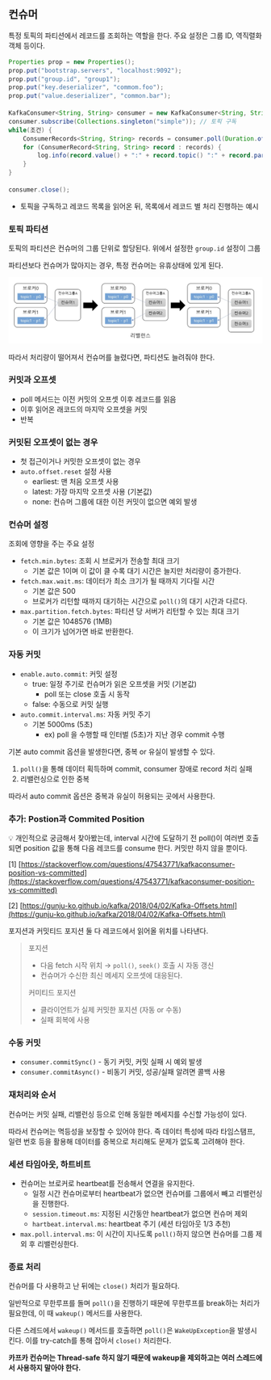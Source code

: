 ## 컨슈머

특정 토픽의 파티션에서 레코드를 조회하는 역할을 한다. 주요 설정은 그룹 ID, 역직렬화 객체 등이다.

```java
Properties prop = new Properties();
prop.put("bootstrap.servers", "localhost:9092");
prop.put("group.id", "group1");
prop.put("key.deserializer", "commom.foo");
prop.put("value.deserializer", "common.bar");

KafkaConsumer<String, String> consumer = new KafkaConsumer<String, String>(prop);
consumer.subscribe(Collections.singleton("simple")); // 토픽 구독
while(조건) {
	ConsumerRecords<String, String> records = consumer.poll(Duration.ofMills(100));
	for (ConsumerRecord<String, String> record : records) {
		log.info(record.value() + ":" + record.topic() ":" + record.partition() ":" + record.offset());
	}
}

consumer.close();
```

- 토픽을 구독하고 레코드 목록을 읽어온 뒤, 목록에서 레코드 별 처리 진행하는 예시

### 토픽 파티션

토픽의 파티션은 컨슈머의 그룹 단위로 할당된다. 위에서 설정한 `group.id` 설정이 그룹

파티션보다 컨슈머가 많아지는 경우, 특정 컨슈머는 유휴상태에 있게 된다. 

![Untitled](/Kafka/img/02.png)

따라서 처리량이 떨어져서 컨슈머를 늘렸다면, 파티션도 늘려줘야 한다.

### 커밋과 오프셋

- poll 메서드는 이전 커밋의 오프셋 이후 레코드를 읽음
- 이후 읽어온 래코드의 마지막 오프셋을 커밋
- 반복

### 커밋된 오프셋이 없는 경우

- 첫 접근이거나 커밋한 오프셋이 없는 경우
- `auto.offset.reset` 설정 사용
    - earliest: 맨 처음 오프셋 사용
    - latest: 가장 마지막 오프셋 사용 (기본값)
    - none: 컨슈머 그룹에 대한 이전 커밋이 없으면 예외 발생

### 컨슈머 설정

조회에 영향을 주는 주요 설정

- `fetch.min.bytes`: 조회 시 브로커가 전송할 최대 크기
    - 기본 값은 1이며 이 값이 클 수록 대기 시간은 늘지만 처리량이 증가한다.
- `fetch.max.wait.ms`: 데이터가 최소 크기가 될 때까지 기다릴 시간
    - 기본 값은 500
    - 브로커가 리턴할 때까지 대기하는 시간으로 `poll()`의 대기 시간과 다르다.
- `max.partition.fetch.bytes`: 파티션 당 서버가 리턴할 수 있는 최대 크기
    - 기본 값은 1048576 (1MB)
    - 이 크기가 넘어가면 바로 반환한다.

### 자동 커밋

- `enable.auto.commit`: 커밋 설정
    - true: 일정 주기로 컨슈머가 읽은 오프셋을 커밋 (기본값)
        - poll 또는 close 호출 시 동작
    - false: 수동으로 커밋 실행
- `auto.commit.interval.ms`: 자동 커밋 주기
    - 기본 5000ms (5초)
        - ex) poll 을 수행할 때 인터벌 (5초)가 지난 경우 commit 수행

기본 auto commit 옵션을 발생한다면, 중복 or 유실이 발생할 수 있다.

1. `poll()`을 통해 데이터 획득하며 commit, consumer 장애로 record 처리 실패
2. 리밸런싱으로 인한 중복

따라서 auto commit  옵션은 중복과 유실이 허용되는 곳에서 사용한다.

### 추가: Postion과 Commited Position

<aside>
💡 개인적으로 궁금해서 찾아봤는데, interval 시간에 도달하기 전 poll()이 여러번 호출되면 position 값을 통해 다음 레코드를 consume 한다. 커밋만 하지 않을 뿐이다.

</aside>

[1] [https://stackoverflow.com/questions/47543771/kafkaconsumer-position-vs-committed](https://stackoverflow.com/questions/47543771/kafkaconsumer-position-vs-committed)

[2] [https://gunju-ko.github.io/kafka/2018/04/02/Kafka-Offsets.html](https://gunju-ko.github.io/kafka/2018/04/02/Kafka-Offsets.html)

포지션과 커밋티드 포지션 둘 다 레코드에서 읽어올 위치를 나타낸다.

> 포지션
> 
> - 다음 fetch 시작 위치 → `poll()`, `seek()` 호출 시 자동 갱신
> - 컨슈머가 수신한 최신 메세지 오프셋에 대응된다.
> 
> 커미티드 포지션
> 
> - 클라이언트가 실제 커밋한 포지션 (자동 or 수동)
> - 실패 회복에 사용

### 수동 커밋

- `consumer.commitSync()` - 동기 커밋, 커밋 실패 시 예외 발생
- `consumer.commitAsync()` - 비동기 커밋, 성공/실패 알려면 콜백 사용

### 재처리와 순서

컨슈머는 커밋 실패, 리밸런싱 등으로 인해 동일한 메세지를 수신할 가능성이 있다.

따라서 컨슈머는 멱등성을 보장할 수 있어야 한다. 즉 데이터 특성에 따라 타임스탬프, 일련 번호 등을 활용해 데이터를 중복으로 처리해도 문제가 없도록 고려해야 한다.

### 세션 타임아웃, 하트비트

- 컨슈머는 브로커로 heartbeat를 전송해서 연결을 유지한다.
    - 일정 시간 컨슈머로부터 heartbeat가 없으면 컨슈머를 그룹에서 빼고 리밸런싱을 진행한다.
    - `session.timeout.ms`: 지정된 시간동안 heartbeat가 없으면 컨슈머 제외
    - `hartbeat.interval.ms`: heartbeat 주기 (세션 타임아웃 1/3 추천)
- `max.poll.interval.ms`: 이 시간이 지나도록 `poll()`하지 않으면 컨슈머를 그룹 제외 후 리밸런싱한다.

### 종료 처리

컨슈머를 다 사용하고 난 뒤에는 `close()` 처리가 필요하다.

일반적으로 무한루프를 돌며 `poll()`을 진행하기 때문에 무한루프를 break하는 처리가 필요한데, 이 때 `wakeup()` 메서드를 사용한다.

다른 스레드에서 `wakeup()` 메서드를 호출하면 `poll()`은 `WakeUpException`을 발생시킨다. 이를 try-catch를 통해 잡아서 `close()` 처리한다.

**카프카 컨슈머는 Thread-safe 하지 않기 때문에 wakeup을 제외하고는 여러 스레드에서 사용하지 말아야 한다.**